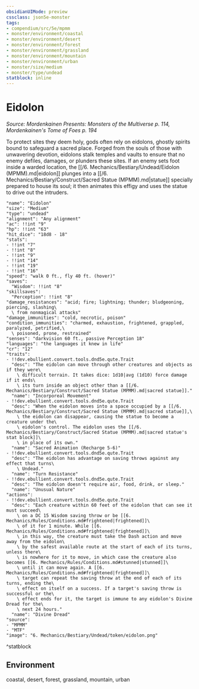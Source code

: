 ```yaml
---
obsidianUIMode: preview
cssclass: json5e-monster
tags:
- compendium/src/5e/mpmm
- monster/environment/coastal
- monster/environment/desert
- monster/environment/forest
- monster/environment/grassland
- monster/environment/mountain
- monster/environment/urban
- monster/size/medium
- monster/type/undead
statblock: inline
---
```

# Eidolon
*Source: Mordenkainen Presents: Monsters of the Multiverse p. 114, Mordenkainen's Tome of Foes p. 194*  

To protect sites they deem holy, gods often rely on eidolons, ghostly spirits bound to safeguard a sacred place. Forged from the souls of those with unwavering devotion, eidolons stalk temples and vaults to ensure that no enemy defiles, damages, or plunders these sites. If an enemy sets foot inside a warded location, the [[/6. Mechanics/Bestiary/Undead/Eidolon (MPMM).md|eidolon]] plunges into a [[/6. Mechanics/Bestiary/Construct/Sacred Statue (MPMM).md|statue]] specially prepared to house its soul; it then animates this effigy and uses the statue to drive out the intruders.

```statblock
"name": "Eidolon"
"size": "Medium"
"type": "undead"
"alignment": "Any alignment"
"ac": !!int "9"
"hp": !!int "63"
"hit_dice": "18d8 - 18"
"stats":
- !!int "7"
- !!int "8"
- !!int "9"
- !!int "14"
- !!int "19"
- !!int "16"
"speed": "walk 0 ft., fly 40 ft. (hover)"
"saves":
  "Wisdom": !!int "8"
"skillsaves":
  "Perception": !!int "8"
"damage_resistances": "acid; fire; lightning; thunder; bludgeoning, piercing, slashing\
  \ from nonmagical attacks"
"damage_immunities": "cold, necrotic, poison"
"condition_immunities": "charmed, exhaustion, frightened, grappled, paralyzed, petrified,\
  \ poisoned, prone, restrained"
"senses": "darkvision 60 ft., passive Perception 18"
"languages": "the languages it knew in life"
"cr": "12"
"traits":
- !!dev.ebullient.convert.tools.dnd5e.qute.Trait
  "desc": "The eidolon can move through other creatures and objects as if they were\
    \ difficult terrain. It takes dice: 1d10|avg (1d10) force damage if it ends\
    \ its turn inside an object other than a [[/6. Mechanics/Bestiary/Construct/Sacred Statue (MPMM).md|sacred statue]]."
  "name": "Incorporeal Movement"
- !!dev.ebullient.convert.tools.dnd5e.qute.Trait
  "desc": "When the eidolon moves into a space occupied by a [[/6. Mechanics/Bestiary/Construct/Sacred Statue (MPMM).md|sacred statue]],\
    \ the eidolon can disappear, causing the statue to become a creature under the\
    \ eidolon's control. The eidolon uses the [[/6. Mechanics/Bestiary/Construct/Sacred Statue (MPMM).md|sacred statue's stat block]]\
    \ in place of its own."
  "name": "Sacred Animation (Recharge 5-6)"
- !!dev.ebullient.convert.tools.dnd5e.qute.Trait
  "desc": "The eidolon has advantage on saving throws against any effect that turns\
    \ Undead."
  "name": "Turn Resistance"
- !!dev.ebullient.convert.tools.dnd5e.qute.Trait
  "desc": "The eidolon doesn't require air, food, drink, or sleep."
  "name": "Unusual Nature"
"actions":
- !!dev.ebullient.convert.tools.dnd5e.qute.Trait
  "desc": "Each creature within 60 feet of the eidolon that can see it must succeed\
    \ on a DC 15 Wisdom saving throw or be [[6. Mechanics/Rules/Conditions.md#frightened|frightened]]\
    \ of it for 1 minute. While [[6. Mechanics/Rules/Conditions.md#frightened|frightened]]\
    \ in this way, the creature must take the Dash action and move away from the eidolon\
    \ by the safest available route at the start of each of its turns, unless there\
    \ is nowhere for it to move, in which case the creature also becomes [[6. Mechanics/Rules/Conditions.md#stunned|stunned]]\
    \ until it can move again. A [[6. Mechanics/Rules/Conditions.md#frightened|frightened]]\
    \ target can repeat the saving throw at the end of each of its turns, ending the\
    \ effect on itself on a success. If a target's saving throw is successful or the\
    \ effect ends for it, the target is immune to any eidolon's Divine Dread for the\
    \ next 24 hours."
  "name": "Divine Dread"
"source":
- "MPMM"
- "MTF"
"image": "6. Mechanics/Bestiary/Undead/token/eidolon.png"
```
^statblock

## Environment

coastal, desert, forest, grassland, mountain, urban